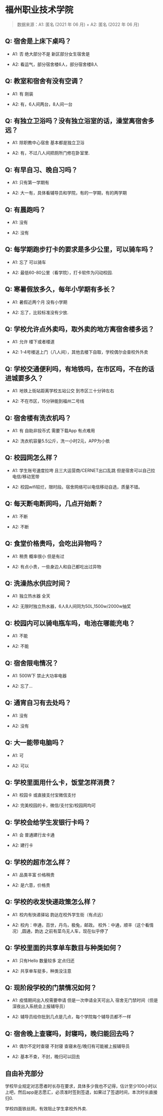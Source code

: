 # 福州职业技术学院

> 数据来源：A1: 匿名 (2021 年 06 月) + A2: 匿名 (2022 年 06 月)

## Q: 宿舍是上床下桌吗？

- A1: 否 绝大部分不是 新区部分女生宿舍是

- A2: 看运气，部分宿舍楼6人，部分宿舍楼8人

## Q: 教室和宿舍有没有空调？

- A1: 有 刚装

- A2: 有，6人间两台，8人间一台

## Q: 有独立卫浴吗？没有独立浴室的话，澡堂离宿舍多远？

- A1: 除职教中心宿舍 基本都是独立卫浴

- A2: 有，不过八人间把厕所门修在卧室里.

## Q: 有早自习、晚自习吗？

- A1: 只有第一学期有

- A2: 大一有，具体看辅导员和学院，有的一学期，有的两学期

## Q: 有晨跑吗？

- A1: 没有

- A2: 没有

## Q: 每学期跑步打卡的要求是多少公里，可以骑车吗？

- A1: 忘了 可以骑车

- A2: 最低60-80公里（看学院），打卡软件为闪动校园.

## Q: 寒暑假放多久，每年小学期有多长？

- A1: 暑假近两个月 没有小学期

- A2: 忘了，比较标准没有少放.

## Q: 学校允许点外卖吗，取外卖的地方离宿舍楼多远？

- A1: 允许 楼下或者楼道

- A2: 1-4号楼送上门（八人间），其他去楼下自取，学校偶尔会查校外外卖

## Q: 学校交通便利吗，有地铁吗，在市区吗，不在的话进城要多久？

- A1: 地铁上街站距离学校五站公交 到市区三十分钟左右

- A2: 不在市区，15分钟能到福州二号线

## Q: 宿舍楼有洗衣机吗？

- A1: 有 自助非投币式 需要下载App 有点难用

- A2: 洗衣机容量5.5公斤，洗一小时2元，APP为小依

## Q: 校园网怎么样？

- A1: 学生账号速度拉垮 且三大运营商/CERNET出口乱跳 但是宿舍可以自己拉电信/移动宽带

- A2: 校园wifi较烂，限时段。宿舍网络可以电信移动自选，质量不错。

## Q: 每天断电断网吗，几点开始断？

- A1: 不断

- A2: 不断

## Q: 食堂价格贵吗，会吃出异物吗？

- A1: 稍贵 概率很小 但是有过

- A2: 有点小贵，一些身边人和自己都吃出过异物

## Q: 洗澡热水供应时间？

- A1: 独立热水器 全天

- A2: 无限时独立热水器，6人8人间同为50L,1500w/2000w抽奖

## Q: 校园内可以骑电瓶车吗，电池在哪能充电？

- A1: 不能

- A2: 不能

## Q: 宿舍限电情况？

- A1: 500W下 禁止大功率电器

- A2: 忘了...

## Q: 通宵自习有去处吗？

- A1: 没有

- A2: 没有

## Q: 大一能带电脑吗？

- A1: 可

- A2: 可以

## Q: 学校里面用什么卡，饭堂怎样消费？

- A1: 校园卡 或直接支付宝微信支付

- A2: 完美校园的卡，微信/支付宝/校园网均可

## Q: 学校会给学生发银行卡吗？

- A1: 会 普通建行龙卡通

- A2: 建行卡

## Q: 学校的超市怎么样？

- A1: 品类丰富 价格稍贵

- A2: 是六意，价格贵

## Q: 学校的收发快递政策怎么样？

- A1: 校内有快递驿站 韵达在校外学生街（有点远）

- A2: 校内：申通，百世，丹鸟，极兔，邮政。
校外：中通，顺丰（这个看情况）,圆通，韵达
之前有菜鸟无人车，现在似乎停了

## Q: 学校里面的共享单车数目与种类如何？

- A1: 只有Hello 数量较多 定点归还

- A2: 共享单车挺多，种类没注意

## Q: 现阶段学校的门禁情况如何？

- A1: 疫情期间出入校需要申请 但是一次申请全天可出入 宿舍无门禁时间（但是深夜出入系统会上报辅导员）

- A2: 辅导员给你批到几点是几点，每个学院每个辅导员都不一样

## Q: 宿舍晚上查寝吗，封寝吗，晚归能回去吗？

- A1: 偶尔不定时查寝 不封寝 查寝未在/晚归有可能被上报辅导员

- A2: 基本不查，不封，晚归可以回去

## 自由补充部分

学校毕业规定对志愿者时长存在要求，具体多少我也不记得，估计至少100小时以上吧，然后app是志愿汇，必须准时签到签退，如果过了签退时间，本次时长直接归0.

学校四面铁丝网，有效阻止学生拿校外外卖.
